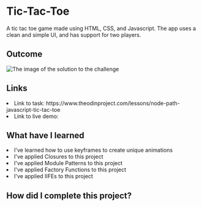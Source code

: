 # Tic-Tac-Toe

A tic tac toe game made using HTML, CSS, and Javascript. The app uses a clean and simple UI, and has support for two players.

<h2> Outcome </h2>

<img src="https://i.imgur.com/MpRVTNn.png" alt="The image of the solution to the challenge">

<h2> Links </h2>

<li> Link to task: https://www.theodinproject.com/lessons/node-path-javascript-tic-tac-toe </li>
<li> Link to live demo:  </li>

<h2> What have I learned </h2>

<li> I've learned how to use keyframes to create unique animations </li>
<li> I've applied Closures to this project </li>
<li> I've applied Module Patterns to this project </li>
<li> I've applied Factory Functions to this project  </li>
<li> I've applied IIFEs to this project </li>

<h2> How did I complete this project? </h2>

<p>  </p>
